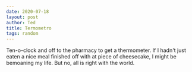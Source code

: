 ```yaml
---
date: 2020-07-18
layout: post
author: Ted
title: Termometro
tags: random
---
```

Ten-o-clock and off to the pharmacy to get a thermometer. If I hadn't just eaten a nice meal finished off with at piece of cheesecake, I might be bemoaning my life. But no, all is right with the world.

